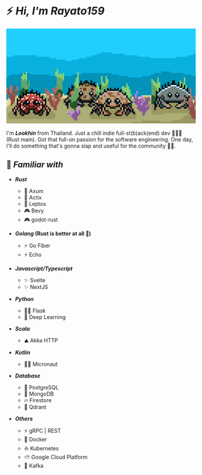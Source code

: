 # ⚡️ _Hi, I'm Rayato159_

<img src="./assets/crabs.gif" /> <br />

I'm **_Lookhin_** from Thailand. Just a chill indie full-st(b)ack(end) dev 🦀🦀🦀 (Rust main). Got that full-on passion for the software engineering. One day, I'll do something that's gonna slap and useful for the community 🚀🤝.

## 📑 _Familiar with_

- **_Rust_**

  - 🦀 Axum
  - 🦀 Actix
  - 🦀 Leptos
  - 🎮 Bevy
  - 🎮 godot-rust

- **_Golang_ (Rust is better at all 🚫)**

  - ⚡ Go Fiber
  - ⚡ Echo

- **_Javascript/Typescript_**

  - ✨ Svelte
  - ✨ NextJS

- **_Python_**

  - 🧛🏼 Flask
  - 🤗 Deep Learning

- **_Scala_**

  - ⛰️ Akka HTTP

- **_Kotlin_**

  - 👨‍🚀 Micronaut

- **_Database_**

  - 🐘 PostgreSQL
  - 🍃 MongoDB
  - 🔥 Firestore
  - 🚀 Qdrant

- **_Others_**
  - ⚡ gRPC | REST
  - 🐳 Docker
  - ⛵ Kubernetes
  - ⛅ Google Cloud Platform
  - 📩 Kafka
